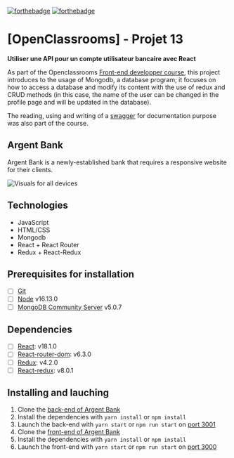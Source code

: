 [![forthebadge](https://forthebadge.com/images/badges/made-with-javascript.svg)](https://forthebadge.com) [![forthebadge](https://forthebadge.com/images/badges/uses-css.svg)](https://forthebadge.com)

# [OpenClassrooms] - Projet 13
**Utiliser une API pour un compte utilisateur bancaire avec React**

As part of the Openclassrooms [Front-end developper course](https://openclassrooms.com/fr/paths/314-developpeur-front-end), this project introduces to the usage of Mongodb, a database program; it focuses on how to access a database and modify its content with the use of redux and CRUD methods (in this case, the name of the user can be changed in the profile page and will be updated in the database). 

The reading, using and writing of a [swagger](https://swagger.io) for documentation purpose was also part of the course. 

## Argent Bank

Argent Bank is a newly-established bank that requires a responsive website for their clients. 

![Visuals for all devices](https://github.com/Mimi1706/HanNguyen_13_030522/blob/main/Argentbank%20visuals.png?raw=true)

## Technologies

- JavaScript
- HTML/CSS
- Mongodb
- React + React Router 
- Redux + React-Redux

## Prerequisites for installation

- [ ] [Git](https://git-scm.com)
- [ ] [Node](https://nodejs.org/en/) v16.13.0
- [ ] [MongoDB Community Server](https://www.mongodb.com/try/download/community) v5.0.7

## Dependencies

- [ ] [React](https://reactjs.org): v18.1.0
- [ ] [React-router-dom](https://reactrouter.com/web/guides/quick-start): v6.3.0
- [ ] [Redux](https://redux.js.org): v4.2.0
- [ ] [React-redux](https://react-redux.js.org): v8.0.1

## Installing and lauching

1. Clone the [back-end of Argent Bank](https://github.com/OpenClassrooms-Student-Center/Project-10-Bank-API)
2. Install the dependencies with `yarn install` or `npm install`
3. Launch the back-end with `yarn start` or `npm run start` on [port 3001](localhost:3001)
4. Clone the [front-end of Argent Bank](https://github.com/Mimi1706/HanNguyen_13_030522)
5. Install the dependencies with `yarn install` or `npm install`
6. Launch the front-end with `yarn start` or `npm run start` on [port 3000](localhost:3000)
